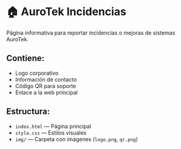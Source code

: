 # 🏠 AuroTek Incidencias

Página informativa para reportar incidencias o mejoras de sistemas AuroTek.

## Contiene:
- Logo corporativo
- Información de contacto
- Código QR para soporte
- Enlace a la web principal

## Estructura:
- `index.html` — Página principal
- `style.css` — Estilos visuales
- `img/` — Carpeta con imágenes (`logo.png`, `qr.png`)

